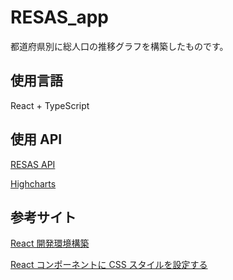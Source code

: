 # RESAS_app

都道府県別に総人口の推移グラフを構築したものです。

## 使用言語

React + TypeScript

## 使用 API

[RESAS API](https://opendata.resas-portal.go.jp/)

[Highcharts](https://www.highcharts.com/)

## 参考サイト

[React 開発環境構築](https://qiita.com/rspmharada7645/items/25c496aee87973bcc7a5)

[React コンポーネントに CSS スタイルを設定する](https://maku.blog/p/eu4cksy/)
